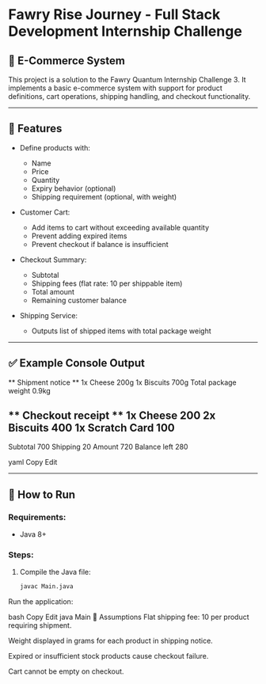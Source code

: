 # Fawry Rise Journey - Full Stack Development Internship Challenge

## 💼 E-Commerce System

This project is a solution to the Fawry Quantum Internship Challenge 3. It implements a basic e-commerce system with support for product definitions, cart operations, shipping handling, and checkout functionality.

---

## 🚀 Features

- Define products with:
  - Name
  - Price
  - Quantity
  - Expiry behavior (optional)
  - Shipping requirement (optional, with weight)

- Customer Cart:
  - Add items to cart without exceeding available quantity
  - Prevent adding expired items
  - Prevent checkout if balance is insufficient

- Checkout Summary:
  - Subtotal
  - Shipping fees (flat rate: 10 per shippable item)
  - Total amount
  - Remaining customer balance

- Shipping Service:
  - Outputs list of shipped items with total package weight

---

## ✅ Example Console Output

** Shipment notice **
1x Cheese 200g
1x Biscuits 700g
Total package weight 0.9kg

** Checkout receipt **
1x Cheese	200
2x Biscuits	400
1x Scratch Card	100
----------------------
Subtotal		700
Shipping		20
Amount		720
Balance left		280

yaml
Copy
Edit

---

## 🧪 How to Run

### Requirements:
- Java 8+

### Steps:
1. Compile the Java file:
   ```bash
   javac Main.java
Run the application:

bash
Copy
Edit
java Main
🧠 Assumptions
Flat shipping fee: 10 per product requiring shipment.

Weight displayed in grams for each product in shipping notice.

Expired or insufficient stock products cause checkout failure.

Cart cannot be empty on checkout.
